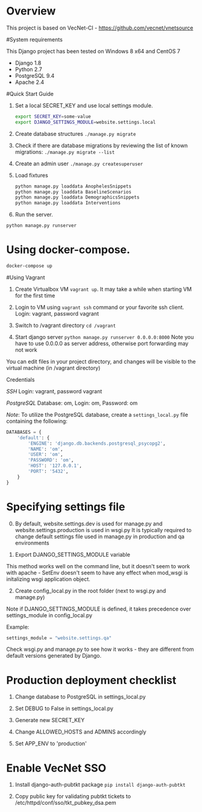# Overview

This project is based on VecNet-CI - https://github.com/vecnet/vnetsource

#System requirements

This Django project has been tested on Windows 8 x64 and CentOS 7

* Django 1.8
* Python 2.7
* PostgreSQL 9.4
* Apache 2.4

#Quick Start Guide
1. Set a local SECRET_KEY and use local settings module.
	```bash
	export SECRET_KEY=some-value
	export DJANGO_SETTINGS_MODULE=website.settings.local
	```

2. Create database structures
    `./manage.py migrate`

3. Check if there are database migrations by reviewing the list of known migrations:
    `./manage.py migrate --list`

4. Create an admin user
   `./manage.py createsuperuser`

5. Load fixtures
	```bash
	python manage.py loaddata AnophelesSnippets
	python manage.py loaddata BaselineScenarios
	python manage.py loaddata DemographicsSnippets
	python manage.py loaddata Interventions
	```

6. Run the server.
```bash
python manage.py runserver
```

# Using docker-compose.
```bash
docker-compose up
```


#Using Vagrant

1. Create Virtualbox VM `vagrant up`. It may take a while when starting VM for the first time

2. Login to VM using `vagrant ssh` command or your favorite ssh client. Login: vagrant, password vagrant

3. Switch to /vagrant directory `cd /vagrant`

4. Start django server `python manage.py runserver 0.0.0.0:8000`
Note you have to use 0.0.0.0 as server address, otherwise port forwarding may not work

You can edit files in your project directory, and changes will be visible to the virtual machine
(in /vagrant directory)

Credentials

*SSH* Login: vagrant, password vagrant

*PostgreSQL* Database: om, Login: om, Password: om

*Note*: To utilize the PostgreSQL database, create a `settings_local.py` file containing the following:
```python
DATABASES = {
    'default': {
        'ENGINE': 'django.db.backends.postgresql_psycopg2',
        'NAME': 'om',
        'USER': 'om',
        'PASSWORD': 'om',
        'HOST': '127.0.0.1',
        'PORT': '5432',
    }
}
```

# Specifying settings file

0. By default, website.settings.dev is used for manage.py and website.settings.production is used in wsgi.py
It is typically required to change default settings file used in manage.py in production and qa environments

1. Export DJANGO_SETTINGS_MODULE variable

This method works well on the command line, but it doesn't seem to work with apache - SetEnv doesn't seem to have any effect when mod_wsgi
is initalizing wsgi application object.

2. Create config_local.py in the root folder (next to wsgi.py and manage.py)

Note if DJANGO_SETTINGS_MODULE is defined, it takes precedence over settings_module in config_local.py

Example:
```python
settings_module = "website.settings.qa"
```
Check wsgi.py and manage.py to see how it works - they are different from default versions generated by Django.


# Production deployment checklist

1. Change database to PostgreSQL in settings_local.py

2. Set DEBUG to False in settings_local.py

3. Generate new SECRET_KEY
 
4. Change ALLOWED_HOSTS and ADMINS accordingly

5. Set APP_ENV to 'production'

# Enable VecNet SSO

1. Install django-auth-pubtkt package
`pip install django-auth-pubtkt`

2. Copy public key for validating pubtkt tickets to /etc/httpd/conf/sso/tkt_pubkey_dsa.pem

